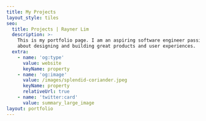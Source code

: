 ```yaml
---
title: My Projects
layout_style: tiles
seo:
  title: Projects | Rayner Lim
  description: >-
    This is my portfolio page. I am an aspiring software engineer passionate
    about designing and building great products and user experiences.
  extra:
    - name: 'og:type'
      value: website
      keyName: property
    - name: 'og:image'
      value: /images/splendid-coriander.jpeg
      keyName: property
      relativeUrl: true
    - name: 'twitter:card'
      value: summary_large_image
layout: portfolio
---
```

